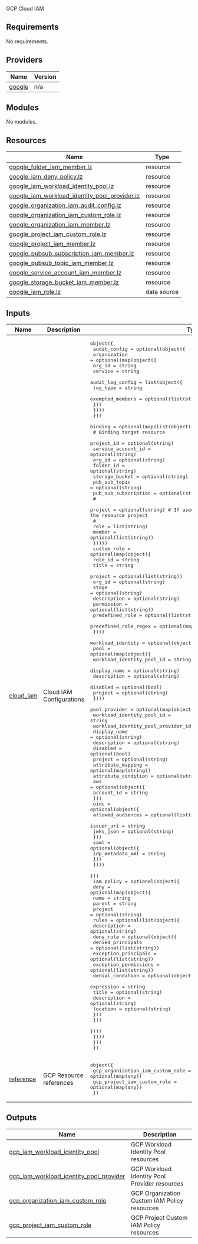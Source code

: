 <!-- BEGIN_TF_DOCS -->

GCP Cloud IAM

## Requirements

No requirements.

## Providers

| Name | Version |
|------|---------|
| <a name="provider_google"></a> [google](#provider\_google) | n/a |

## Modules

No modules.

## Resources

| Name | Type |
|------|------|
| [google_folder_iam_member.lz](https://registry.terraform.io/providers/hashicorp/google/latest/docs/resources/folder_iam_member) | resource |
| [google_iam_deny_policy.lz](https://registry.terraform.io/providers/hashicorp/google/latest/docs/resources/iam_deny_policy) | resource |
| [google_iam_workload_identity_pool.lz](https://registry.terraform.io/providers/hashicorp/google/latest/docs/resources/iam_workload_identity_pool) | resource |
| [google_iam_workload_identity_pool_provider.lz](https://registry.terraform.io/providers/hashicorp/google/latest/docs/resources/iam_workload_identity_pool_provider) | resource |
| [google_organization_iam_audit_config.lz](https://registry.terraform.io/providers/hashicorp/google/latest/docs/resources/organization_iam_audit_config) | resource |
| [google_organization_iam_custom_role.lz](https://registry.terraform.io/providers/hashicorp/google/latest/docs/resources/organization_iam_custom_role) | resource |
| [google_organization_iam_member.lz](https://registry.terraform.io/providers/hashicorp/google/latest/docs/resources/organization_iam_member) | resource |
| [google_project_iam_custom_role.lz](https://registry.terraform.io/providers/hashicorp/google/latest/docs/resources/project_iam_custom_role) | resource |
| [google_project_iam_member.lz](https://registry.terraform.io/providers/hashicorp/google/latest/docs/resources/project_iam_member) | resource |
| [google_pubsub_subscription_iam_member.lz](https://registry.terraform.io/providers/hashicorp/google/latest/docs/resources/pubsub_subscription_iam_member) | resource |
| [google_pubsub_topic_iam_member.lz](https://registry.terraform.io/providers/hashicorp/google/latest/docs/resources/pubsub_topic_iam_member) | resource |
| [google_service_account_iam_member.lz](https://registry.terraform.io/providers/hashicorp/google/latest/docs/resources/service_account_iam_member) | resource |
| [google_storage_bucket_iam_member.lz](https://registry.terraform.io/providers/hashicorp/google/latest/docs/resources/storage_bucket_iam_member) | resource |
| [google_iam_role.lz](https://registry.terraform.io/providers/hashicorp/google/latest/docs/data-sources/iam_role) | data source |

## Inputs

| Name | Description | Type | Default | Required |
|------|-------------|------|---------|:--------:|
| <a name="input_cloud_iam"></a> [cloud\_iam](#input\_cloud\_iam) | Cloud IAM Configurations | <pre>object({<br>    audit_config = optional(object({<br>      organization = optional(map(object({<br>        org_id  = string<br>        service = string<br>        audit_log_config = list(object({<br>          log_type         = string<br>          exempted_members = optional(list(string))<br>        }))<br>      })))<br>    }))<br>    binding = optional(map(list(object({<br>      # Binding target resource<br>      project_id           = optional(string)<br>      service_account_id   = optional(string)<br>      org_id               = optional(string)<br>      folder_id            = optional(string)<br>      storage_bucket       = optional(string)<br>      pub_sub_topic        = optional(string)<br>      pub_sub_subscription = optional(string)<br>      #<br>      project = optional(string) # If used by the IAM binding itself to define the resource project<br>      #<br>      role   = list(string)<br>      member = optional(list(string))<br>    }))))<br>    custom_role = optional(map(object({<br>      role_id               = string<br>      title                 = string<br>      project               = optional(list(string))<br>      org_id                = optional(string)<br>      stage                 = optional(string)<br>      description           = optional(string)<br>      permission            = optional(list(string))<br>      predefined_role       = optional(list(string))<br>      predefined_role_regex = optional(map(string))<br>    })))<br>    workload_identity = optional(object({<br>      pool = optional(map(object({<br>        workload_identity_pool_id = string<br>        display_name              = optional(string)<br>        description               = optional(string)<br>        disabled                  = optional(bool)<br>        project                   = optional(string)<br>      })))<br>      pool_provider = optional(map(object({<br>        workload_identity_pool_id          = string<br>        workload_identity_pool_provider_id = string<br>        display_name                       = optional(string)<br>        description                        = optional(string)<br>        disabled                           = optional(bool)<br>        project                            = optional(string)<br>        attribute_mapping                  = optional(map(string))<br>        attribute_condition                = optional(string)<br>        aws = optional(object({<br>          account_id = string<br>        }))<br>        oidc = optional(object({<br>          allowed_audiences = optional(list(string))<br>          issuer_uri        = string<br>          jwks_json         = optional(string)<br>        }))<br>        saml = optional(object({<br>          idp_metadata_xml = string<br>        }))<br>      })))<br>    }))<br>    iam_policy = optional(object({<br>      deny = optional(map(object({<br>        name    = string<br>        parent  = string<br>        project = optional(string)<br>        rules = optional(list(object({<br>          description = optional(string)<br>          deny_rule = optional(object({<br>            denied_principals     = optional(list(string))<br>            exception_principals  = optional(list(string))<br>            exception_permissions = optional(list(string))<br>            denial_condition = optional(object({<br>              expression  = string<br>              title       = optional(string)<br>              description = optional(string)<br>              location    = optional(string)<br>            }))<br>          }))<br>        })))<br>      })))<br>    }))<br>  })</pre> | `{}` | no |
| <a name="input_reference"></a> [reference](#input\_reference) | GCP Resource references | <pre>object({<br>    gcp_organization_iam_custom_role = optional(map(any))<br>    gcp_project_iam_custom_role      = optional(map(any))<br>  })</pre> | `{}` | no |

## Outputs

| Name | Description |
|------|-------------|
| <a name="output_gcp_iam_workload_identity_pool"></a> [gcp\_iam\_workload\_identity\_pool](#output\_gcp\_iam\_workload\_identity\_pool) | GCP Workload Identity Pool resources |
| <a name="output_gcp_iam_workload_identity_pool_provider"></a> [gcp\_iam\_workload\_identity\_pool\_provider](#output\_gcp\_iam\_workload\_identity\_pool\_provider) | GCP Workload Identity Pool Provider resources |
| <a name="output_gcp_organization_iam_custom_role"></a> [gcp\_organization\_iam\_custom\_role](#output\_gcp\_organization\_iam\_custom\_role) | GCP Organization Custom IAM Policy resources |
| <a name="output_gcp_project_iam_custom_role"></a> [gcp\_project\_iam\_custom\_role](#output\_gcp\_project\_iam\_custom\_role) | GCP Project Custom IAM Policy resources |
<!-- END_TF_DOCS -->